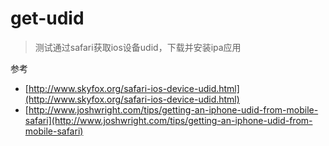 # get-udid

> 测试通过safari获取ios设备udid，下载并安装ipa应用

参考 

* [http://www.skyfox.org/safari-ios-device-udid.html](http://www.skyfox.org/safari-ios-device-udid.html)
* [http://www.joshwright.com/tips/getting-an-iphone-udid-from-mobile-safari](http://www.joshwright.com/tips/getting-an-iphone-udid-from-mobile-safari)